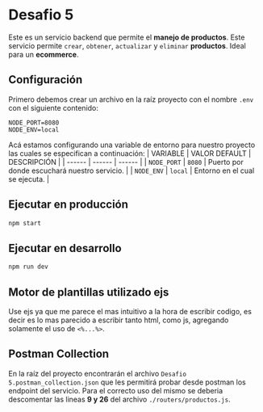 # Desafio 5
Este es un servicio backend que permite el **manejo de productos**. Este servicio permite `crear`, `obtener`, `actualizar` y `eliminar` **productos**. Ideal para un **ecommerce**.

## Configuración
Primero debemos crear un archivo en la raíz proyecto con el nombre `.env` con el siguiente contenido:
```
NODE_PORT=8080
NODE_ENV=local
```
Acá estamos configurando una variable de entorno para nuestro proyecto las cuales se especifican a continuación:
| VARIABLE | VALOR DEFAULT | DESCRIPCIÓN |
| ------ | ------ | ------ |
| `NODE_PORT` | `8080` | Puerto por donde escuchará nuestro servicio. |
| `NODE_ENV` | `local` | Entorno en el cual se ejecuta. |

## Ejecutar en producción
```sh
npm start
```

## Ejecutar en desarrollo
```sh
npm run dev
```

## Motor de plantillas utilizado ejs

Use ejs ya que me parece el mas intuitivo a la hora de escribir codigo, es decir es lo mas parecido a escribir tanto html, como js, agregando solamente el uso de `<%...%>`.

## Postman Collection

En la raíz del proyecto encontrarán el archivo `Desafio 5.postman_collection.json` que les permitirá probar desde postman los endpoint del servicio. Para el correcto uso del mismo se deberia descomentar las lineas **9 y 26** del archivo `./routers/productos.js`.